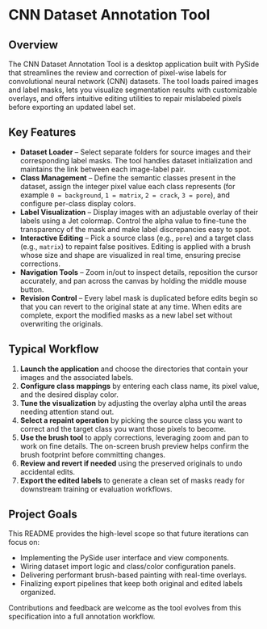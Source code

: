 # CNN Dataset Annotation Tool

## Overview
The CNN Dataset Annotation Tool is a desktop application built with PySide that streamlines the review and correction of pixel-wise labels for convolutional neural network (CNN) datasets. The tool loads paired images and label masks, lets you visualize segmentation results with customizable overlays, and offers intuitive editing utilities to repair mislabeled pixels before exporting an updated label set.

## Key Features
- **Dataset Loader** – Select separate folders for source images and their corresponding label masks. The tool handles dataset initialization and maintains the link between each image-label pair.
- **Class Management** – Define the semantic classes present in the dataset, assign the integer pixel value each class represents (for example `0 = background`, `1 = matrix`, `2 = crack`, `3 = pore`), and configure per-class display colors.
- **Label Visualization** – Display images with an adjustable overlay of their labels using a Jet colormap. Control the alpha value to fine-tune the transparency of the mask and make label discrepancies easy to spot.
- **Interactive Editing** – Pick a source class (e.g., `pore`) and a target class (e.g., `matrix`) to repaint false positives. Editing is applied with a brush whose size and shape are visualized in real time, ensuring precise corrections.
- **Navigation Tools** – Zoom in/out to inspect details, reposition the cursor accurately, and pan across the canvas by holding the middle mouse button.
- **Revision Control** – Every label mask is duplicated before edits begin so that you can revert to the original state at any time. When edits are complete, export the modified masks as a new label set without overwriting the originals.

## Typical Workflow
1. **Launch the application** and choose the directories that contain your images and the associated labels.
2. **Configure class mappings** by entering each class name, its pixel value, and the desired display color.
3. **Tune the visualization** by adjusting the overlay alpha until the areas needing attention stand out.
4. **Select a repaint operation** by picking the source class you want to correct and the target class you want those pixels to become.
5. **Use the brush tool** to apply corrections, leveraging zoom and pan to work on fine details. The on-screen brush preview helps confirm the brush footprint before committing changes.
6. **Review and revert if needed** using the preserved originals to undo accidental edits.
7. **Export the edited labels** to generate a clean set of masks ready for downstream training or evaluation workflows.

## Project Goals
This README provides the high-level scope so that future iterations can focus on:
- Implementing the PySide user interface and view components.
- Wiring dataset import logic and class/color configuration panels.
- Delivering performant brush-based painting with real-time overlays.
- Finalizing export pipelines that keep both original and edited labels organized.

Contributions and feedback are welcome as the tool evolves from this specification into a full annotation workflow.
